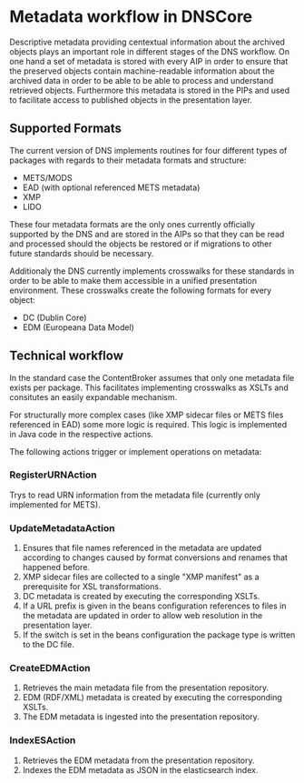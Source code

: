 # Metadata workflow in DNSCore

Descriptive metadata providing centextual information about the archived objects plays an important role in different stages of the DNS workflow. On one hand a set of metadata is stored with every AIP in order to ensure that the preserved objects contain machine-readable information about the archived data in order to be able to be able to process and understand retrieved objects. Furthermore this metadata is stored in the PIPs and used to facilitate access to published objects in the presentation layer.

## Supported Formats

The current version of DNS implements routines for four different types of packages with regards to their metadata formats and structure:
* METS/MODS
* EAD (with optional referenced METS metadata)
* XMP
* LIDO

These four metadata formats are the only ones currently officially supported by the DNS and are stored in the AIPs so that they can be read and processed should the objects be restored or if migrations to other future standards should be necessary.

Additionaly the DNS currently implements crosswalks for these standards in order to be able to make them accessible in a unified presentation environment. These crosswalks create the following formats for every object:
* DC (Dublin Core)
* EDM (Europeana Data Model)

## Technical workflow

In the standard case the ContentBroker assumes that only one metadata file exists per package. This facilitates implementing crosswalks as XSLTs and consitutes an easily expandable mechanism.

For structurally more complex cases (like XMP sidecar files or METS files referenced in EAD) some more logic is required. This logic is implemented in Java code in the respective actions.

The following actions trigger or implement operations on metadata:

### RegisterURNAction

Trys to read URN information from the metadata file (currently only implemented for METS).

### UpdateMetadataAction

1. Ensures that file names referenced in the metadata are updated according to changes caused by format conversions and renames that happened before.
2. XMP sidecar files are collected to a single "XMP manifest" as a prerequisite for XSL transformations.
3. DC metadata is created by executing the corresponding XSLTs.
4. If a URL prefix is given in the beans configuration references to files in the metadata are updated in order to allow web resolution in the presentation layer.
5. If the switch is set in the beans configuration the package type is written to the DC file.

### CreateEDMAction

1. Retrieves the main metadata file from the presentation repository.
2. EDM (RDF/XML) metadata is created by executing the corresponding XSLTs.
3. The EDM metadata is ingested into the presentation repository.

### IndexESAction

1. Retrieves the EDM metadata from the presentation repository.
2. Indexes the EDM metadata as JSON in the elasticsearch index.
